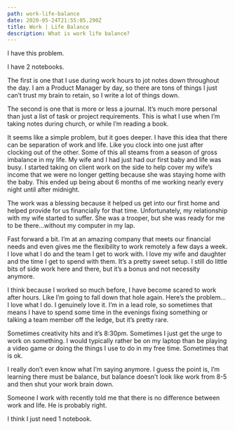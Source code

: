 ```yaml
---
path: work-life-balance
date: 2020-05-24T21:55:05.290Z
title: Work | Life Balance
description: What is work life balance?
---
```

I have this problem.

I have 2 notebooks.

The first is one that I use during work hours to jot notes down throughout the day. I am a Product Manager by day, so there are tons of things I just can’t trust my brain to retain, so I write a lot of things down.

The second is one that is more or less a journal. It’s much more personal than just a list of task or project requirements. This is what I use when I’m taking notes during church, or while I’m reading a book.

It seems like a simple problem, but it goes deeper. I have this idea that there can be separation of work and life. Like you clock into one just after clocking out of the other. Some of this all steams from a season of gross imbalance in my life. My wife and I had just had our first baby and life was busy. I started taking on client work on the side to help cover my wife’s income that we were no longer getting because she was staying home with the baby. This ended up being about 6 months of me working nearly every night until after midnight.

The work was a blessing because it helped us get into our first home and helped provide for us financially for that time. Unfortunately, my relationship with my wife started to suffer. She was a trooper, but she was ready for me to be there…without my computer in my lap.

Fast forward a bit. I’m at an amazing company that meets our financial needs and even gives me the flexibility to work remotely a few days a week. I love what I do and the team I get to work with. I love my wife and daughter and the time I get to spend with them. It’s a pretty sweet setup. I still do little bits of side work here and there, but it’s a bonus and not necessity anymore.

I think because I worked so much before, I have become scared to work after hours. Like I’m going to fall down that hole again. Here’s the problem… I love what I do. I genuinely love it. I’m in a lead role, so sometimes that means I have to spend some time in the evenings fixing something or talking a team member off the ledge, but it’s pretty rare.

Sometimes creativity hits and it’s 8:30pm. Sometimes I just get the urge to work on something. I would typically rather be on my laptop than be playing a video game or doing the things I use to do in my free time. Sometimes that is ok.

I really don’t even know what I’m saying anymore. I guess the point is, I’m learning there must be balance, but balance doesn’t look like work from 8-5 and then shut your work brain down.

Someone I work with recently told me that there is no difference between work and life. He is probably right.

I think I just need 1 notebook.